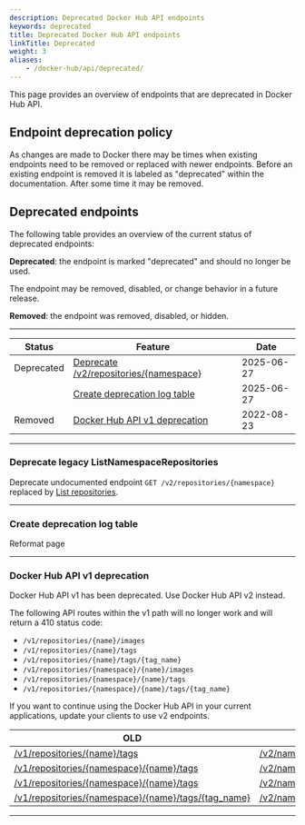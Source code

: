 ```yaml
---
description: Deprecated Docker Hub API endpoints
keywords: deprecated
title: Deprecated Docker Hub API endpoints
linkTitle: Deprecated
weight: 3
aliases:
    - /docker-hub/api/deprecated/
---
```


This page provides an overview of endpoints that are deprecated in Docker Hub API.

## Endpoint deprecation policy

As changes are made to Docker there may be times when existing endpoints need to be removed or replaced with newer endpoints. Before an existing endpoint is removed it is labeled as "deprecated" within the documentation. After some time it may be removed.

## Deprecated endpoints

The following table provides an overview of the current status of deprecated endpoints:

**Deprecated**: the endpoint is marked "deprecated" and should no longer be used.

The endpoint may be removed, disabled, or change behavior in a future release.

**Removed**: the endpoint was removed, disabled, or hidden.

---

| Status     | Feature                                                                               | Date       |
|------------|---------------------------------------------------------------------------------------|------------|
| Deprecated | [Deprecate /v2/repositories/{namespace}](#deprecate-legacy-listnamespacerepositories) | 2025-06-27 |
|            | [Create deprecation log table](#create-deprecation-log-table)                         | 2025-06-27 |
| Removed    | [Docker Hub API v1 deprecation](#docker-hub-api-v1-deprecation)                       | 2022-08-23 |

---

### Deprecate legacy ListNamespaceRepositories

Deprecate undocumented endpoint `GET /v2/repositories/{namespace}` replaced by [List repositories](/reference/api/hub/latest/#tag/repositories/operation/listNamespaceRepositories).

---

### Create deprecation log table

Reformat page

---

### Docker Hub API v1 deprecation

Docker Hub API v1 has been deprecated. Use Docker Hub API v2 instead.

The following API routes within the v1 path will no longer work and will return a 410 status code:
* `/v1/repositories/{name}/images`
* `/v1/repositories/{name}/tags`
* `/v1/repositories/{name}/tags/{tag_name}`
* `/v1/repositories/{namespace}/{name}/images`
* `/v1/repositories/{namespace}/{name}/tags`
* `/v1/repositories/{namespace}/{name}/tags/{tag_name}`

If you want to continue using the Docker Hub API in your current applications, update your clients to use v2 endpoints.

| **OLD**                                                                                                                                                              | **NEW**                                                                                                                                   |
|----------------------------------------------------------------------------------------------------------------------------------------------------------------------|-------------------------------------------------------------------------------------------------------------------------------------------|
| [/v1/repositories/{name}/tags](https://github.com/moby/moby/blob/v1.8.3/docs/reference/api/registry_api.md#list-repository-tags)                                     | [/v2/namespaces/{namespace}/repositories/{repository}/tags](/reference/api/hub/latest/#tag/repositories/operation/ListRepositoryTags)     |
| [/v1/repositories/{namespace}/{name}/tags](https://github.com/moby/moby/blob/v1.8.3/docs/reference/api/registry_api.md#list-repository-tags)                         | [/v2/namespaces/{namespace}/repositories/{repository}/tags](/reference/api/hub/latest.md/#tag/repositories/operation/ListRepositoryTags)  |
| [/v1/repositories/{namespace}/{name}/tags](https://github.com/moby/moby/blob/v1.8.3/docs/reference/api/registry_api.md#get-image-id-for-a-particular-tag)            | [/v2/namespaces/{namespace}/repositories/{repository}/tags/{tag}](/reference/api/hub/latest/#tag/repositories/operation/GetRepositoryTag) |
| [/v1/repositories/{namespace}/{name}/tags/{tag_name}](https://github.com/moby/moby/blob/v1.8.3/docs/reference/api/registry_api.md#get-image-id-for-a-particular-tag) | [/v2/namespaces/{namespace}/repositories/{repository}/tags/{tag}](/reference/api/hub/latest/#tag/repositories/operation/GetRepositoryTag) |

---